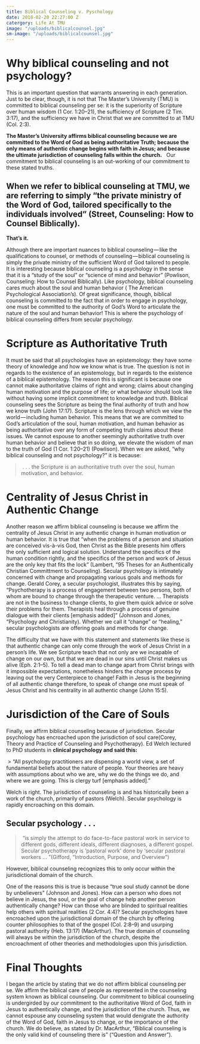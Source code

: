 ```yaml
---
title: Biblical Counseling v. Pyschology
date: 2018-02-20 22:27:00 Z
catergory: Life At TMU
image: "/uploads/biblicalcounsel.jpg"
sm-image: "/uploads/biblicalcounsel.jpg"
---
```


# Why biblical counseling and not psychology? 

This is an important question that warrants answering in each generation. Just to be clear, though, it is not that The Master’s University (TMU) is committed to biblical counseling per se: it is the superiority of Scripture over human wisdom (1 Cor. 1:20–21), the sufficiency of Scripture (2 Tim. 3:17), and the sufficiency we have in Christ that we are committed to at TMU (Col. 2:3). 

**The Master’s University affirms biblical counseling because we are committed to the Word of God as being authoritative Truth; because the only means of authentic change begins with faith in Jesus; and because the ultimate jurisdiction of counseling falls within the church.**
 
Our commitment to biblical counseling is an out-working of our commitment to these stated truths.

## When we refer to biblical counseling at TMU, we are referring to simply “the private ministry of the Word of God, tailored specifically to the individuals involved” (Street, Counseling: How to Counsel Biblically). 

**That’s it.**

Although there are important nuances to biblical counseling — like the qualifications to counsel, or methods of counseling — biblical counseling is simply the private ministry of the sufficient Word of God tailored to people. It is interesting because biblical counseling is a psychology in the sense that it is a “study of the soul” or “science of mind and behavior” (Powlison, Counseling: How to Counsel Biblically). Like psychology, biblical counseling cares much about the soul and human behavior (  The American Psychological Association’s). Of great significance, though, biblical counseling is committed to the fact that in order to engage in psychology, one must be committed to the authority of God’s Word to articulate the nature of the soul and human behavior! This is where the psychology of biblical counseling differs from secular psychology.

# Scripture as Authoritative Truth

It must be said that all psychologies have an epistemology: they have some theory of knowledge and how we know what is true. The question is not in regards to the existence of an epistemology, but in regards to the existence of a biblical epistemology. The reason this is significant is because one cannot make authoritative claims of right and wrong; claims about changing human motivation and the purpose of life; or what behavior should look like without having some implicit commitment to knowledge and truth. Biblical counseling sees the Scripture as being the final authority of truth and how we know truth (John 17:17). Scripture is the lens through which we view the world — including human behavior. This means that we are committed to God’s articulation of the soul, human motivation, and human behavior as being authoritative over any form of competing truth claims about these issues. We cannot espouse to another seemingly authoritative truth over human behavior and believe that in so doing, we elevate the wisdom of man to the truth of God (1 Cor. 1:20–21) (Powlison). When we are asked, “why biblical counseling and not psychology?” it is because: 

>  . . . the Scripture is an authoritative truth over the soul, human motivation, and behavior.

# Centrality of Jesus Christ in Authentic Change

Another reason we affirm biblical counseling is because we affirm the centrality of Jesus Christ in any authentic change in human motivation or human behavior. It is true that “when the problems of a person and situation are conceived vis-à-vis God, then Christ as the Bible presents him offers the only sufficient and logical solution. Understand the specifics of the human condition rightly, and the specifics of the person and work of Jesus are the only key that fits the lock” (Lambert, “95 Theses for an Authentically Christian Committment to Counseling). Secular psychology is intimately concerned with change and propagating various goals and methods for change. Gerald Corey, a secular psychologist, illustrates this by saying, “Psychotherapy is a process of engagement between two persons, both of whom are bound to change through the therapeutic venture. … Therapists are not in the business to change clients, to give them quick advice or solve their problems for them. Therapists heal through a process of genuine dialogue with their clients [emphasis added]” (Johnson and Jones, “Psychology and Christianity). Whether we call it “change” or “healing,” secular psychologists are offering goals and methods for change.

The difficulty that we have with this statement and statements like these is that authentic change can only come through the work of Jesus Christ in a person’s life. We see Scripture teach that not only are we incapable of change on our own, but that we are dead in our sins until Christ makes us alive (Eph. 2:1–5). To tell a dead man to change apart from Christ brings with it impossible expectations, nonetheless hinders the change process by leaving out the very Centerpiece to change! Faith in Jesus is the beginning of all authentic change therefore, to speak of change one must speak of Jesus Christ and his centrality in all authentic change (John 15:5).

# Jurisdiction of the Care of Souls

Finally, we affirm biblical counseling because of jurisdiction. Secular psychology has encroached upon the jurisdiction of soul care(Corey, Theory and Practice of Counseling and Psychotherapy). Ed Welch lectured to PhD students in **clinical psychology and said this:**

 > “All psychology practitioners are dispensing a world view, a set of fundamental beliefs about the nature of people. Your theories are heavy with assumptions about who we are, why we do the things we do, and where we are going. This is clergy turf [emphasis added].” 

Welch is right. The jurisdiction of counseling is and has historically been a work of the church, primarily of pastors (Welch). Secular psychology is rapidly encroaching on this domain. 

## Secular psychology . . .

>  “is simply the attempt to do face-to-face pastoral work in service to different gods, different ideals, different diagnoses, a different gospel. Secular psychotherapy is ‘pastoral work’ done by ‘secular pastoral workers … ”(Gifford, “Introduction, Purpose, and Overview”)

However, biblical counseling recognizes this to only occur within the jurisdictional domain of the church.

One of the reasons this is true is because “true soul study cannot be done by unbelievers” (Johnson and Jones). How can a person who does not believe in Jesus, the soul, or the goal of change help another person authentically change? How can those who are blinded to spiritual realities help others with spiritual realities (2 Cor. 4:4)? Secular psychologies have encroached upon the jurisdictional domain of the church by offering counter philosophies to that of the gospel (Col. 2:8–9) and usurping pastoral authority (Heb. 13:17) (MacArthur). The true domain of counseling will always be within the jurisdiction of the church, despite the encroachment of other theories and methodologies upon this jurisdiction.

# Final Thoughts

I began the article by stating that we do not affirm biblical counseling per se. We affirm the biblical care of people as represented in the counseling system known as biblical counseling. Our commitment to biblical counseling is undergirded by our commitment to the authoritative Word of God, faith in Jesus to authentically change, and the jurisdiction of the church. Thus, we cannot espouse any counseling system that would denigrate the authority of the Word of God, faith in Jesus to change, or the importance of the church. We do believe, as stated by Dr. MacArthur, “Biblical counseling is the only valid kind of counseling there is” (“Question and Answer”).